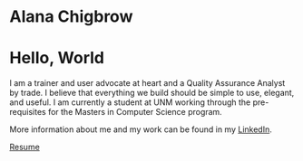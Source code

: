 # Alana Chigbrow  
# Hello, World    

I am a trainer and user advocate at heart and a Quality Assurance Analyst by trade. I believe that everything we build should be simple to use, elegant, and useful. I am currently a student at UNM working through the pre-requisites for the Masters in Computer Science program.       
  

More information about me and my work can be found in my [LinkedIn](https://www.linkedin.com/in/alana-chigbrow-03a40996/).     

[Resume](resume.md)   
